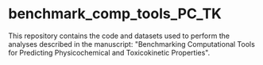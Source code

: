 # benchmark_comp_tools_PC_TK
This repository contains the code and datasets used to perform the analyses described in the manuscript: "Benchmarking Computational Tools for Predicting Physicochemical and Toxicokinetic Properties". 
